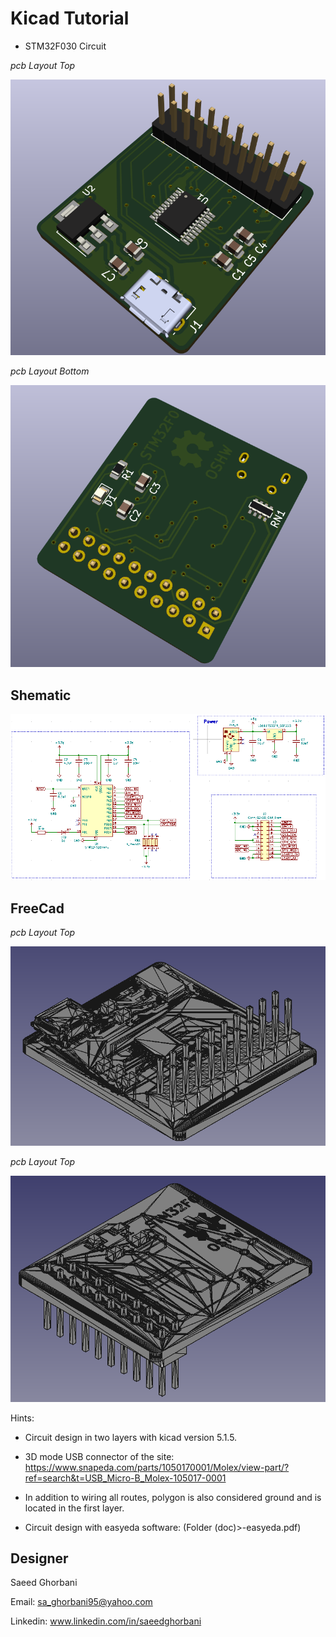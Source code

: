 # Kicad Tutorial
* STM32F030 Circuit

*pcb Layout Top*

![](docs/circuit_Top.png)

*pcb Layout Bottom*

![](docs/circuit_Bottom.png)

## Shematic

![](docs/Shematic.png)

## FreeCad
*pcb Layout Top*


![](docs/Top_Board.png)

*pcb Layout Top*

![](docs/Botom_Board.png)



Hints:
* Circuit design in two layers with kicad version 5.1.5.

* 3D mode USB connector of the site: https://www.snapeda.com/parts/1050170001/Molex/view-part/?ref=search&t=USB_Micro-B_Molex-105017-0001

* In addition to wiring all routes, polygon is also considered ground and is located in the first layer.

* Circuit design with easyeda software: (Folder (doc)>-easyeda.pdf)


## Designer
Saeed Ghorbani

Email: sa_ghorbani95@yahoo.com

Linkedin: www.linkedin.com/in/saeedghorbani
